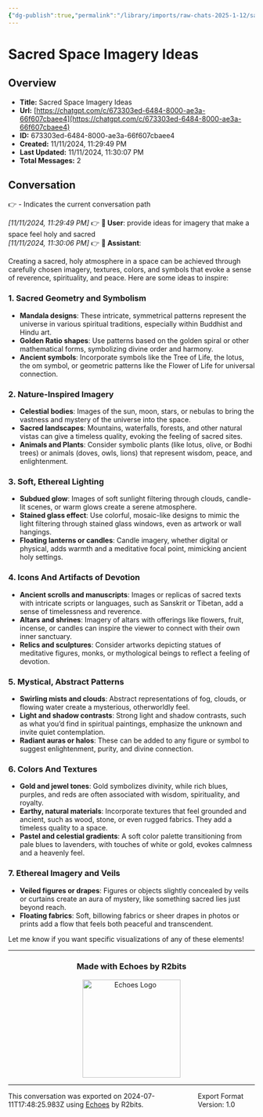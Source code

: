 ```yaml
---
{"dg-publish":true,"permalink":"/library/imports/raw-chats-2025-1-12/sacred-space-imagery-ideas/"}
---
```


# Sacred Space Imagery Ideas

## Overview
- **Title:** Sacred Space Imagery Ideas
- **Url:** [https://chatgpt.com/c/673303ed-6484-8000-ae3a-66f607cbaee4](https://chatgpt.com/c/673303ed-6484-8000-ae3a-66f607cbaee4)
- **ID:** 673303ed-6484-8000-ae3a-66f607cbaee4
- **Created:** 11/11/2024, 11:29:49 PM
- **Last Updated:** 11/11/2024, 11:30:07 PM
- **Total Messages:** 2

## Conversation
👉 - Indicates the current conversation path

<i>[11/11/2024, 11:29:49 PM]</i> 👉 <b>👤 User</b>: provide ideas for imagery that make a space feel holy and sacred<br>
<i>[11/11/2024, 11:30:06 PM]</i> 👉 <b>🤖 Assistant</b>: 

Creating a sacred, holy atmosphere in a space can be achieved through carefully chosen imagery, textures, colors, and symbols that evoke a sense of reverence, spirituality, and peace. Here are some ideas to inspire:

### 1. **Sacred Geometry and Symbolism**
   - **Mandala designs**: These intricate, symmetrical patterns represent the universe in various spiritual traditions, especially within Buddhist and Hindu art.
   - **Golden Ratio shapes**: Use patterns based on the golden spiral or other mathematical forms, symbolizing divine order and harmony.
   - **Ancient symbols**: Incorporate symbols like the Tree of Life, the lotus, the om symbol, or geometric patterns like the Flower of Life for universal connection.

### 2. **Nature-Inspired Imagery**
   - **Celestial bodies**: Images of the sun, moon, stars, or nebulas to bring the vastness and mystery of the universe into the space.
   - **Sacred landscapes**: Mountains, waterfalls, forests, and other natural vistas can give a timeless quality, evoking the feeling of sacred sites.
   - **Animals and Plants**: Consider symbolic plants (like lotus, olive, or Bodhi trees) or animals (doves, owls, lions) that represent wisdom, peace, and enlightenment.

### 3. **Soft, Ethereal Lighting**
   - **Subdued glow**: Images of soft sunlight filtering through clouds, candle-lit scenes, or warm glows create a serene atmosphere.
   - **Stained glass effect**: Use colorful, mosaic-like designs to mimic the light filtering through stained glass windows, even as artwork or wall hangings.
   - **Floating lanterns or candles**: Candle imagery, whether digital or physical, adds warmth and a meditative focal point, mimicking ancient holy settings.

### 4. **Icons And Artifacts of Devotion**
   - **Ancient scrolls and manuscripts**: Images or replicas of sacred texts with intricate scripts or languages, such as Sanskrit or Tibetan, add a sense of timelessness and reverence.
   - **Altars and shrines**: Imagery of altars with offerings like flowers, fruit, incense, or candles can inspire the viewer to connect with their own inner sanctuary.
   - **Relics and sculptures**: Consider artworks depicting statues of meditative figures, monks, or mythological beings to reflect a feeling of devotion.

### 5. **Mystical, Abstract Patterns**
   - **Swirling mists and clouds**: Abstract representations of fog, clouds, or flowing water create a mysterious, otherworldly feel.
   - **Light and shadow contrasts**: Strong light and shadow contrasts, such as what you’d find in spiritual paintings, emphasize the unknown and invite quiet contemplation.
   - **Radiant auras or halos**: These can be added to any figure or symbol to suggest enlightenment, purity, and divine connection.

### 6. **Colors And Textures**
   - **Gold and jewel tones**: Gold symbolizes divinity, while rich blues, purples, and reds are often associated with wisdom, spirituality, and royalty.
   - **Earthy, natural materials**: Incorporate textures that feel grounded and ancient, such as wood, stone, or even rugged fabrics. They add a timeless quality to a space.
   - **Pastel and celestial gradients**: A soft color palette transitioning from pale blues to lavenders, with touches of white or gold, evokes calmness and a heavenly feel.

### 7. **Ethereal Imagery and Veils**
   - **Veiled figures or drapes**: Figures or objects slightly concealed by veils or curtains create an aura of mystery, like something sacred lies just beyond reach.
   - **Floating fabrics**: Soft, billowing fabrics or sheer drapes in photos or prints add a flow that feels both peaceful and transcendent.

Let me know if you want specific visualizations of any of these elements!<br>

---

<div align="center">

### Made with Echoes by R2bits

<a href="https://echoes.r2bits.com">
  <img src="https://images.squarespace-cdn.com/content/v1/6493af4741c13939d335f0b8/18b27467-2da2-43b7-8d44-234bccf4f462/MINI_ECHOES_LOGO_NORMAL_WHITE_TEXT_SMALL-05-14+%281%29.png?format=300w" alt="Echoes Logo" width="200"/>
</a>

</div>

---

<div style="display: flex; justify-content: space-between;">
  <span>This conversation was exported on 2024-07-11T17:48:25.983Z using <a href="https://echoes.r2bits.com">Echoes</a> by R2bits.</span>
  <span>Export Format Version: 1.0</span>
</div>
